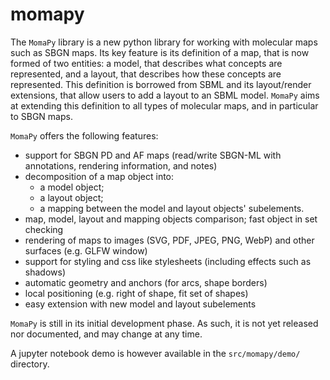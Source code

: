 # momapy

The `MomaPy` library is a new python library for working with molecular maps such as SBGN maps.
Its key feature is its definition of a map, that is now formed of two entities: a model, that describes what concepts are represented, and a layout, that describes how these concepts are represented.
This definition is borrowed from SBML and its layout/render extensions, that allow users to add a layout to an SBML model.
`MomaPy` aims at extending this definition to all types of molecular maps, and in particular to SBGN maps.

`MomaPy` offers the following features:

* support for SBGN PD and AF maps (read/write SBGN-ML with annotations, rendering information, and notes)
* decomposition of a map object into:
    - a model object;
    - a layout object;
    - a mapping between the model and layout objects' subelements.
* map, model, layout and mapping objects comparison; fast object in set checking
* rendering of maps to images (SVG, PDF, JPEG, PNG, WebP) and other surfaces (e.g. GLFW window)
* support for styling and css like stylesheets (including effects such as shadows)
* automatic geometry and anchors (for arcs, shape borders)
* local positioning (e.g. right of shape, fit set of shapes)
* easy extension with new model and layout subelements

`MomaPy` is still in its initial development phase.
As such, it is not yet released nor documented, and may change at any time.

A jupyter notebook demo is however available in the `src/momapy/demo/` directory.
